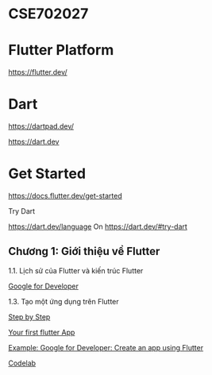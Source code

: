 # CSE702027

# Flutter Platform

https://flutter.dev/

# Dart

https://dartpad.dev/

https://dart.dev


# Get Started

https://docs.flutter.dev/get-started

Try Dart

https://dart.dev/language
On
https://dart.dev/#try-dart

## Chương 1: Giới thiệu về Flutter

1.1. Lịch sử của Flutter và kiến trúc Flutter


[Google for Developer](https://www.youtube.com/watch?v=fq4N0hgOWzU)


1.3. Tạo một ứng dụng trên Flutter

[Step by Step](https://codelabs.developers.google.com/codelabs/flutter-codelab-first#0)


[Your first flutter App](https://codelabs.developers.google.com/codelabs/flutter-codelab-first?hl=en#0)

[Example: Google for Developer: Create an app using Flutter](https://www.youtube.com/watch?v=W1pNjxmNHNQ)

[Codelab](https://codelabs.developers.google.com)





